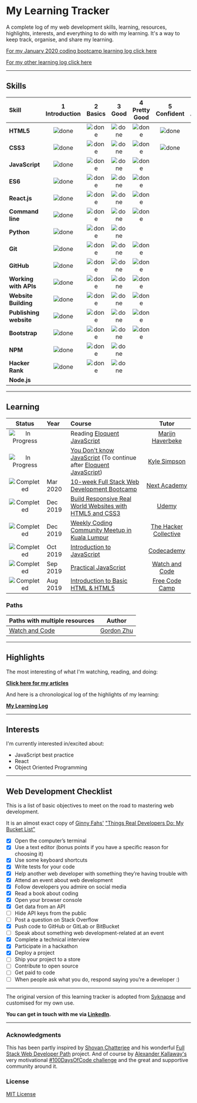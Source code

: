 # My Learning Tracker 
A complete log of my web development skills, learning, resources, highlights, interests, and everything to do with my learning. It's a way to keep track, organise, and share my learning.

[For my January 2020 coding bootcamp learning log click here](https://github.com/jovanimal/Next-Academy-Bootcamp "Regular logs of my learning with links, reflections, and information about my learning process")

[For my other learning log click here](https://github.com/jovanimal/My-Learning-Tracker/blob/master/log.md "Regular logs of my learning with links, reflections, and information about my learning process")

----

## Skills

[done]: https://user-images.githubusercontent.com/29199184/32275438-8385f5c0-bf0b-11e7-9406-42265f71e2bd.png "Done"

|               Skill              | 1<br>Introduction | 2<br>Basics   | 3<br>Good     | 4<br>Pretty Good | 5<br>Confident | 6<br>Awesome    |
|:-------------------------------- |:-----------------:|:-------------:|:-------------:|:----------------:|:--------------:|:---------------:|
|**HTML5**                         | ![done][done]     | ![done][done] | ![done][done] |  ![done][done]   | ![done][done]  |                 |
|**CSS3**                          | ![done][done]     | ![done][done] | ![done][done] |  ![done][done]   | ![done][done]  |                 |
|**JavaScript**                    | ![done][done]     | ![done][done] | ![done][done] |  ![done][done]   |                |                 |
|**ES6**                           | ![done][done]     | ![done][done] | ![done][done] |  ![done][done]   |                |                 |
|**React.js**                      |  ![done][done]    | ![done][done] | ![done][done] |  ![done][done]   |                |                 |
|**Command line**                  | ![done][done]     | ![done][done] | ![done][done] |  ![done][done]   |                |                 |
|**Python**                        |  ![done][done]    | ![done][done] | ![done][done] |                  |                |                 |
|**Git**                           | ![done][done]     | ![done][done] | ![done][done] | ![done][done]    |                |                 |
|**GitHub**                        | ![done][done]     | ![done][done] | ![done][done] | ![done][done]    |                |                 |
|**Working with APIs**             | ![done][done]     | ![done][done] | ![done][done] |  ![done][done]   |                |                 |
|**Website Building**              | ![done][done]     | ![done][done] | ![done][done] |  ![done][done]   |                |                 |
|**Publishing website**            | ![done][done]     | ![done][done] | ![done][done] | ![done][done]    |                |                 |
|**Bootstrap**                     | ![done][done]     | ![done][done] | ![done][done] |  ![done][done]   |                |                 |
|**NPM**                           | ![done][done]     | ![done][done] | ![done][done] |                  |                |                 |
|**Hacker Rank**                   | ![done][done]     | ![done][done] | ![done][done] |                  |                |                 |
|**Node.js**                       |                   |               |               |                  |                |                 |
----

## Learning

[//]: # (Status images)

[Completed]: https://user-images.githubusercontent.com/29199184/32275438-8385f5c0-bf0b-11e7-9406-42265f71e2bd.png "Completed"
[In Progress]: https://user-images.githubusercontent.com/29199184/34462881-7305ddac-ee4d-11e7-9b57-589424820da4.png "In Progress"
[Soon]: https://user-images.githubusercontent.com/29199184/34462916-d5c37bd4-ee4d-11e7-9f4a-d57f2243281b.png "Soon"

|            Status           |   Year   | Course                                                          |                Tutor                        |
|:---------------------------:|:---------|:----------------------------------------------------------------|:-------------------------------------------:|
| ![In Progress][In Progress] |          | Reading [Eloquent JavaScript]                                   | [Marijn Haverbeke]                          |
| ![In Progress][In Progress] |          | [You Don't know JavaScript] (To continue after [Eloquent JavaScript])   | [Kyle Simpson]                              |
| ![Completed][Completed]     | Mar 2020 | [10-week Full Stack Web Development Bootcamp]                   | [Next Academy]                          |
| ![Completed][Completed]     | Dec 2019 | [Build Responsive Real World Websites with HTML5 and CSS3]      | [Udemy]                              |
| ![Completed][Completed]     | Dec 2019 | [Weekly Coding Community Meetup in Kuala Lumpur]                | [The Hacker Collective]                              |
| ![Completed][Completed]     | Oct 2019 | [Introduction to JavaScript]                                    | [Codecademy]                          |
| ![Completed][Completed]     | Sep 2019 | [Practical JavaScript]                                          | [Watch and Code]                            |
| ![Completed][Completed]     | Aug 2019 | [Introduction to Basic HTML & HTML5]                            | [Free Code Camp]                            |




[//]: # (Reference links to courses)

[10-week Full Stack Web Development Bootcamp]: https://www.nextacademy.com/quantum-degrees/coding/full-time/full-stack-web-development
[Next Academy]: https://www.nextacademy.com/
[Build Responsive Real World Websites with HTML5 and CSS3]: https://www.udemy.com/course/design-and-develop-a-killer-website-with-html5-and-css3/
[Udemy]: https://www.udemy.com/
[Eloquent JavaScript]: http://eloquentjavascript.net/
[You Don't know JavaScript]: https://github.com/getify/You-Dont-Know-JS
[Weekly Coding Community Meetup in Kuala Lumpur]: https://www.facebook.com/hackercollective/
[Introduction to Basic HTML & HTML5]: https://learn.freecodecamp.org/responsive-web-design/basic-html-and-html5
[Practical JavaScript]: https://watchandcode.com/
[Introduction to JavaScript]: https://www.codecademy.com/learn/introduction-to-javascript


[//]: # (Reference links to tutors)

[Marijn Haverbeke]: https://twitter.com/MarijnJH
[Kyle Simpson]: https://twitter.com/getify
[The Hacker Collective]: https://hackercollective.co
[Free Code Camp]: https://www.freecodecamp.org
[Watch and Code]: https://watchandcode.com/
[Codecademy]: https://www.codecademy.com

### Paths

| Paths with multiple resources                             |            Author            |
|:----------------------------------------------------------|:----------------------------:|
| [Watch and Code]                                          | [Gordon Zhu]         |

[//]: # (Reference links to paths)

[Watch and Code]: https://watchandcode.com

[//]: # (Reference links to authors)
[Gordon Zhu]: https://github.com/gordonmzhu

----

## Highlights

The most interesting of what I'm watching, reading, and doing:

[**Click here for my articles**](https://medium.com/@jovangoh)

And here is a chronological log of the highlights of my learning:

[**My Learning Log**](https://github.com/jovanimal/My-Learning-Tracker/blob/master/log.md)

----

## Interests

I'm currently interested in/excited about:

+ JavaScript best practice
+ React
+ Object Oriented Programming

----

## Web Development Checklist

This is a list of basic objectives to meet on the road to mastering web development.

It is an almost exact copy of [Ginny Fahs'](https://twitter.com/ginnyfahs) ["Things Real Developers Do: My Bucket List"](https://blog.prototypr.io/wondering-if-youre-a-real-developer-yet-try-making-a-bucket-list-281275482155)


* [x] Open the computer’s terminal
* [x] Use a text editor (bonus points if you have a specific reason for choosing it)
* [x] Use some keyboard shortcuts
* [x] Write tests for your code
* [x] Help another web developer with something they’re having trouble with
* [x] Attend an event about web development
* [x] Follow developers you admire on social media
* [x] Read a book about coding
* [x] Open your browser console
* [x] Get data from an API
* [ ] Hide API keys from the public
* [ ] Post a question on Stack Overflow
* [x] Push code to GitHub or GitLab or BitBucket
* [ ] Speak about something web development-related at an event
* [x] Complete a technical interview
* [x] Participate in a hackathon
* [x] Deploy a project
* [ ] Ship your project to a store
* [ ] Contribute to open source
* [ ] Get paid to code
* [ ] When people ask what you do, respond saying you’re a developer :)

----

The original version of this learning tracker is adopted from [Syknapse](https://github.com/Syknapse/My-Learning-Tracker) and customised for my own use.

**You can get in touch with me via [LinkedIn](https://www.linkedin.com/in/jovan-goh/).**

----

### Acknowledgments

This has been partly inspired by [Shovan Chatterjee](https://twitter.com/shovan_ch) and his wonderful [Full Stack Web Developer Path](https://github.com/shovanch/fullstack-web-developer-path) project. And of course by [Alexander Kallaway's](https://twitter.com/ka11away) very motivational [#100DaysOfCode challenge](https://github.com/Kallaway/100-days-of-code) and the great and supportive community around it.

### License

[MIT License](https://github.com/jovanimal/My-Learning-Tracker/blob/master/LICENSE)
